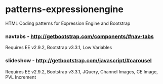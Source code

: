 # patterns-expressionengine
HTML Coding patterns for Expression Engine and Bootstrap

### navtabs - http://getbootstrap.com/components/#nav-tabs
Requires EE v2.9.2, Bootstrap v3.3.1, Low Variables

### slideshow - http://getbootstrap.com/javascript/#carousel
Requires EE v2.9.2, Bootstrap v3.3.1, JQuery, Channel Images, CE Image, PVL Increment
